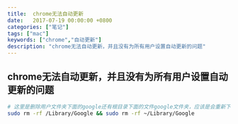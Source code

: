 ```yaml
---
title:  chrome无法自动更新
date:   2017-07-19 00:00:00 +0800
categories: ["笔记"]
tags: ["mac"]
keywords: ["chrome","自动更新"]
description: "chrome无法自动更新，并且没有为所有用户设置自动更新的问题"
---
```



chrome无法自动更新，并且没有为所有用户设置自动更新的问题
---
```bash
# 这里是删除用户文件夹下面的google还有根目录下面的文件google文件夹，应该是会重新下载新的部分模块。同时也可以正常启用为所有用户更新chrome
sudo rm -rf /Library/Google && sudo rm -rf ~/Library/Google
```
